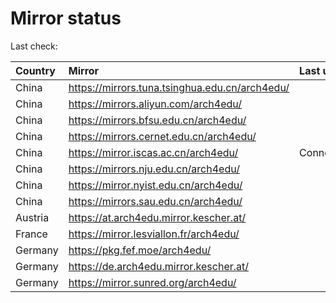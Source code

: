 <script src="./time.js"></script>
# Mirror status
Last check: <script type="text/javascript">localize(1704201638.6763196);</script>

|Country|Mirror|Last update|
|:------|:-----|:----------|
|China|https://mirrors.tuna.tsinghua.edu.cn/arch4edu/|<script type="text/javascript">localize(1704177701);</script>|
|China|https://mirrors.aliyun.com/arch4edu/|<script type="text/javascript">localize(1704177701);</script>|
|China|https://mirrors.bfsu.edu.cn/arch4edu/|<script type="text/javascript">localize(1704177701);</script>|
|China|https://mirrors.cernet.edu.cn/arch4edu/|<script type="text/javascript">localize(1704177701);</script>|
|China|https://mirror.iscas.ac.cn/arch4edu/|ConnectionError|
|China|https://mirrors.nju.edu.cn/arch4edu/|<script type="text/javascript">localize(1704133955);</script>|
|China|https://mirror.nyist.edu.cn/arch4edu/|<script type="text/javascript">localize(1704177701);</script>|
|China|https://mirrors.sau.edu.cn/arch4edu/|<script type="text/javascript">localize(1704177701);</script>|
|Austria|https://at.arch4edu.mirror.kescher.at/|<script type="text/javascript">localize(1704177701);</script>|
|France|https://mirror.lesviallon.fr/arch4edu/|<script type="text/javascript">localize(1704177701);</script>|
|Germany|https://pkg.fef.moe/arch4edu/|<script type="text/javascript">localize(1704177701);</script>|
|Germany|https://de.arch4edu.mirror.kescher.at/|<script type="text/javascript">localize(1704177701);</script>|
|Germany|https://mirror.sunred.org/arch4edu/|<script type="text/javascript">localize(1704177701);</script>|

<script src="./tablefilter/tablefilter.js"></script>
<script src="./table.js"></script>